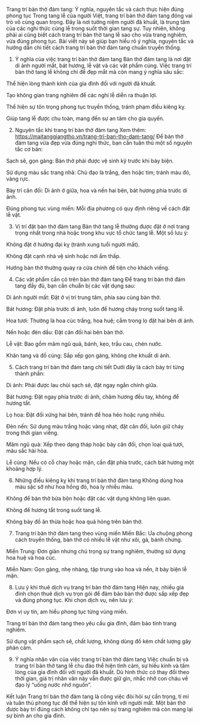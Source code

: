 Trang trí bàn thờ đám tang: Ý nghĩa, nguyên tắc và cách thực hiện đúng phong tục
Trong tang lễ của người Việt, trang trí bàn thờ đám tang đóng vai trò vô cùng quan trọng. Đây là nơi tưởng niệm người đã khuất, là trung tâm của các nghi thức cúng lễ trong suốt thời gian tang sự. Tuy nhiên, không phải ai cũng biết cách trang trí bàn thờ tang lễ sao cho vừa trang nghiêm, vừa đúng phong tục. Bài viết này sẽ giúp bạn hiểu rõ ý nghĩa, nguyên tắc và hướng dẫn chi tiết cách trang trí bàn thờ đám tang chuẩn truyền thống.

1. Ý nghĩa của việc trang trí bàn thờ đám tang
Bàn thờ đám tang là nơi đặt di ảnh người mất, bát hương, lễ vật và các vật phẩm cúng. Việc trang trí bàn thờ tang lễ không chỉ để đẹp mắt mà còn mang ý nghĩa sâu sắc:

Thể hiện lòng thành kính của gia đình đối với người đã khuất.

Tạo không gian trang nghiêm để các nghi lễ diễn ra thuận lợi.

Thể hiện sự tôn trọng phong tục truyền thống, tránh phạm điều kiêng kỵ.

Giúp tang lễ được chu toàn, mang đến sự an tâm cho gia quyến.

2. Nguyên tắc khi trang trí bàn thờ đám tang
Xem thêm: https://maitanggiangtho.vn/trang-tri-ban-tho-dam-tang/
Để bàn thờ đám tang vừa đẹp vừa đúng nghi thức, bạn cần tuân thủ một số nguyên tắc cơ bản:

Sạch sẽ, gọn gàng: Bàn thờ phải được vệ sinh kỹ trước khi bày biện.

Sử dụng màu sắc trang nhã: Chủ đạo là trắng, đen hoặc tím; tránh màu đỏ, vàng rực.

Bày trí cân đối: Di ảnh ở giữa, hoa và nến hai bên, bát hương phía trước di ảnh.

Đúng phong tục vùng miền: Mỗi địa phương có quy định riêng về cách đặt lễ vật.

3. Vị trí đặt bàn thờ đám tang
Bàn thờ tang lễ thường được đặt ở nơi trang trọng nhất trong nhà hoặc trong khu vực tổ chức tang lễ. Một số lưu ý:

Không đặt ở hướng đại kỵ (tránh xung tuổi người mất).

Không đặt cạnh nhà vệ sinh hoặc nơi ẩm thấp.

Hướng bàn thờ thường quay ra cửa chính để tiện cho khách viếng.

4. Các vật phẩm cần có trên bàn thờ đám tang
Để trang trí bàn thờ đám tang đầy đủ, bạn cần chuẩn bị các vật dụng sau:

Di ảnh người mất: Đặt ở vị trí trung tâm, phía sau cùng bàn thờ.

Bát hương: Đặt phía trước di ảnh, luôn để hương cháy trong suốt tang lễ.

Hoa tươi: Thường là hoa cúc trắng, hoa huệ; cắm trong lọ đặt hai bên di ảnh.

Nến hoặc đèn dầu: Đặt cân đối hai bên bàn thờ.

Lễ vật: Bao gồm mâm ngũ quả, bánh, kẹo, trầu cau, chén nước.

Khăn tang và đồ cúng: Sắp xếp gọn gàng, không che khuất di ảnh.

5. Cách trang trí bàn thờ đám tang chi tiết
Dưới đây là cách bày trí từng thành phần:

Di ảnh: Phải được lau chùi sạch sẽ, đặt ngay ngắn chính giữa.

Bát hương: Đặt ngay phía trước di ảnh, châm hương đều tay, không để hương tắt.

Lọ hoa: Đặt đối xứng hai bên, tránh để hoa héo hoặc rụng nhiều.

Đèn nến: Sử dụng màu trắng hoặc vàng nhạt, đặt cân đối, luôn giữ cháy trong thời gian viếng.

Mâm ngũ quả: Xếp theo dạng tháp hoặc bày cân đối, chọn loại quả tươi, màu sắc hài hòa.

Lễ cúng: Nếu có cỗ chay hoặc mặn, cần đặt phía trước, cách bát hương một khoảng hợp lý.

6. Những điều kiêng kỵ khi trang trí bàn thờ đám tang
Không dùng hoa màu sặc sỡ như hoa hồng đỏ, hoa ly nhiều màu.

Không để bàn thờ bừa bộn hoặc đặt các vật dụng không liên quan.

Không để hương tắt trong suốt tang lễ.

Không bày đồ ăn thừa hoặc hoa quả hỏng trên bàn thờ.

7. Trang trí bàn thờ đám tang theo vùng miền
Miền Bắc: Ưa chuộng phong cách truyền thống, bàn thờ có nhiều lễ vật như xôi, gà, bánh chưng.

Miền Trung: Đơn giản nhưng chú trọng sự trang nghiêm, thường sử dụng hoa huệ và hoa cúc.

Miền Nam: Gọn gàng, nhẹ nhàng, tập trung vào hoa và nến, ít bày biện lễ mặn.

8. Lưu ý khi thuê dịch vụ trang trí bàn thờ đám tang
Hiện nay, nhiều gia đình chọn thuê dịch vụ trọn gói để đảm bảo bàn thờ được sắp xếp đẹp và đúng phong tục. Khi chọn dịch vụ, nên lưu ý:

Đơn vị uy tín, am hiểu phong tục từng vùng miền.

Trang trí bàn thờ đám tang theo yêu cầu gia đình, đảm bảo tính trang nghiêm.

Sử dụng vật phẩm sạch sẽ, chất lượng, không dùng đồ kém chất lượng gây phản cảm.

9. Ý nghĩa nhân văn của việc trang trí bàn thờ đám tang
Việc chuẩn bị và trang trí bàn thờ tang lễ chu đáo thể hiện tình cảm, sự hiếu kính và tấm lòng của gia đình đối với người đã khuất. Dù hình thức có thay đổi theo thời gian, giá trị nhân văn này vẫn được giữ gìn, nhắc nhở con cháu về đạo lý “uống nước nhớ nguồn”.

Kết luận
Trang trí bàn thờ đám tang là công việc đòi hỏi sự cẩn trọng, tỉ mỉ và tuân thủ phong tục để thể hiện sự tôn kính với người mất. Một bàn thờ được bày trí đúng cách không chỉ tạo nên sự trang nghiêm mà còn mang lại sự bình an cho gia đình.

